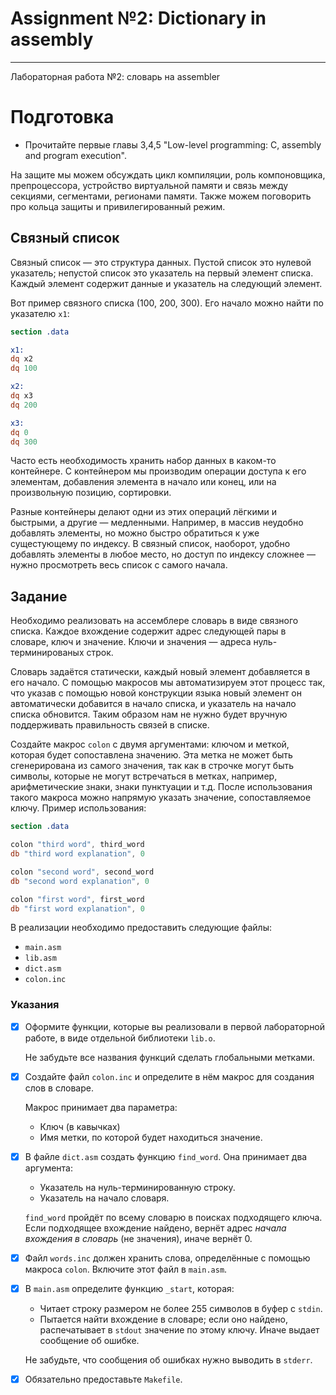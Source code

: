 # Assignment №2:  Dictionary in assembly
---
Лабораторная работа №2: словарь на assembler


# Подготовка

* Прочитайте первые главы 3,4,5 "Low-level programming: C, assembly and program execution". 

На защите мы можем обсуждать цикл компиляции, роль компоновщика, препроцессора, устройство виртуальной памяти и связь между секциями, сегментами, регионами памяти. Также можем поговорить про кольца защиты и привилегированный режим.


## Связный список

Связный список &mdash; это структура данных. Пустой список это нулевой указатель; непустой список это указатель на первый элемент списка.
Каждый элемент содержит данные и указатель на следующий элемент.


Вот пример связного списка (100, 200, 300). 
Его начало можно найти по указателю `x1`:

```nasm
section .data

x1: 
dq x2
dq 100

x2: 
dq x3
dq 200

x3: 
dq 0
dq 300
```
 
Часто есть необходимость хранить набор данных в каком-то контейнере. С контейнером мы производим операции доступа к его элементам, добавления элемента в начало или конец, или на произвольную позицию, сортировки.

Разные контейнеры делают одни из этих операций лёгкими и быстрыми, а другие &mdash; медленными.
Например, в массив неудобно добавлять элементы, но можно быстро обратиться к уже сущестующему по индексу.
В связный список, наоборот, удобно добавлять элементы в любое место, но доступ по индексу сложнее &mdash; нужно просмотреть весь список с самого начала.

## Задание

Необходимо реализовать на ассемблере словарь в виде связного списка.
Каждое вхождение содержит адрес следующей пары в словаре, ключ и значение. 
Ключи и значения &mdash; адреса нуль-терминированых строк.

Словарь задаётся статически, каждый новый элемент добавляется в его начало. 
С помощью макросов мы автоматизируем этот процесс так, что указав с помощью новой конструкции языка новый элемент он автоматически добавится в начало списка, и указатель на начало списка обновится. Таким образом нам не нужно будет вручную поддерживать правильность связей в списке. 

Создайте макрос `colon` с двумя аргументами: ключом и меткой, которая будет сопоставлена значению.
Эта метка не может быть сгенерирована из самого значения, так как в строчке могут быть символы, которые не могут встречаться в метках, например, арифметические знаки, знаки пунктуации и т.д. После использования такого макроса можно напрямую указать значение, сопоставляемое ключу. Пример использования:

```nasm
section .data

colon "third word", third_word
db "third word explanation", 0

colon "second word", second_word
db "second word explanation", 0 

colon "first word", first_word
db "first word explanation", 0 
```


В реализации необходимо предоставить следующие файлы:

- `main.asm`
- `lib.asm`
- `dict.asm`    
- `colon.inc`

### Указания

- [x] Оформите функции, которые вы реализовали в первой лабораторной работе, в виде отдельной библиотеки `lib.o`.

  Не забудьте все названия функций сделать глобальными метками.

- [x] Создайте файл `colon.inc` и определите в нём макрос для создания слов в словаре. 

  Макрос принимает два параметра:
    - Ключ (в кавычках)
    - Имя метки, по которой будет находиться значение.

- [x] В файле `dict.asm` создать функцию `find_word`. Она принимает два аргумента:
  - Указатель на нуль-терминированную строку.
  - Указатель на начало словаря.

  `find_word` пройдёт по всему словарю в поисках подходящего ключа. Если подходящее вхождение найдено, вернёт адрес *начала вхождения в   словарь* (не значения), иначе вернёт 0. 

- [x] Файл `words.inc` должен хранить слова, определённые с помощью макроса  `colon`. Включите этот файл в `main.asm`.
- [x] В `main.asm` определите функцию `_start`, которая:
  
  - Читает строку размером не более 255 символов в буфер с `stdin`.
  - Пытается найти вхождение в словаре; если оно найдено, распечатывает в `stdout` значение по этому ключу. Иначе выдает сообщение об ошибке.

  Не забудьте, что сообщения об ошибках нужно выводить в `stderr`.

- [x] Обязательно предоставьте `Makefile`.
